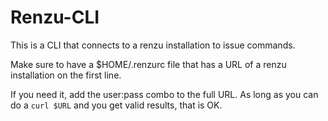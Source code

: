 # Renzu-CLI

This is a CLI that connects to a renzu installation to issue commands.

Make sure to have a $HOME/.renzurc file that has a URL of a renzu installation on the first line.

If you need it, add the user:pass combo to the full URL. As long as you can do a `curl $URL` and you get valid results, that is OK.

